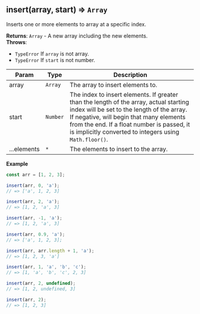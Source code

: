 <a name="insert"></a>

## insert(array, start) ⇒ <code>Array</code>
Inserts one or more elements to array at a specific index.

**Returns**: <code>Array</code> - A new array including the new elements.  
**Throws**:

- <code>TypeError</code> If `array` is not array.
- <code>TypeError</code> If `start` is not number.


| Param | Type | Description |
| --- | --- | --- |
| array | <code>Array</code> | The array to insert elements to. |
| start | <code>Number</code> | The index to insert elements. If greater than the length of the array, actual starting index will be set to the length of the array. If negative, will begin that many elements from the end. If a float number is passed, it is implicitly converted to integers using `Math.floor()`. |
| ...elements | <code>\*</code> | The elements to insert to the array. |

**Example**
```js
const arr = [1, 2, 3];

insert(arr, 0, 'a');
// => ['a', 1, 2, 3]

insert(arr, 2, 'a');
// => [1, 2, 'a', 3]

insert(arr, -1, 'a');
// => [1, 2, 'a', 3]

insert(arr, 0.9, 'a');
// => ['a', 1, 2, 3];

insert(arr, arr.length + 1, 'a');
// => [1, 2, 3, 'a']

insert(arr, 1, 'a', 'b', 'c');
// => [1, 'a', 'b', 'c', 2, 3]

insert(arr, 2, undefined);
// => [1, 2, undefined, 3]

insert(arr, 2);
// => [1, 2, 3]
```
